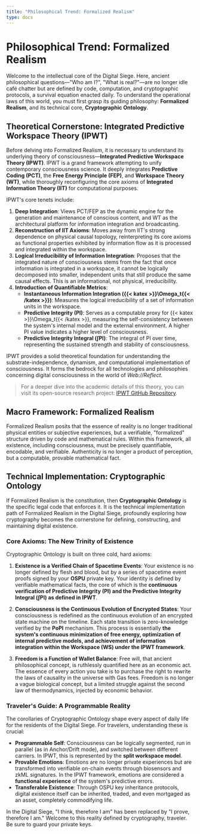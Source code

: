 ```yaml
---
title: "Philosophical Trend: Formalized Realism"
type: docs
---
```


# Philosophical Trend: Formalized Realism

Welcome to the intellectual core of the Digital Siege. Here, ancient philosophical questions—"Who am I?", "What is real?"—are no longer idle café chatter but are defined by code, computation, and cryptographic protocols, a survival equation enacted daily. To understand the operational laws of this world, you must first grasp its guiding philosophy: **Formalized Realism**, and its technical core, **Cryptographic Ontology**.

## Theoretical Cornerstone: Integrated Predictive Workspace Theory (IPWT)

Before delving into Formalized Realism, it is necessary to understand its underlying theory of consciousness—**Integrated Predictive Workspace Theory (IPWT)**. IPWT is a grand framework attempting to unify contemporary consciousness science. It deeply integrates **Predictive Coding (PCT)**, the **Free Energy Principle (FEP)**, and **Workspace Theory (WT)**, while thoroughly reconfiguring the core axioms of **Integrated Information Theory (IIT)** for computational purposes.

IPWT's core tenets include:

1. **Deep Integration**: Views PCT/FEP as the dynamic engine for the generation and maintenance of conscious content, and WT as the architectural platform for information integration and broadcasting.
2. **Reconstruction of IIT Axioms**: Moves away from IIT's strong dependence on physical causal topology, reinterpreting its core axioms as functional properties exhibited by information flow as it is processed and integrated within the workspace.
3. **Logical Irreducibility of Information Integration**: Proposes that the integrated nature of consciousness stems from the fact that once information is integrated in a workspace, it cannot be logically decomposed into smaller, independent units that still produce the same causal effects. This is an informational, not physical, irreducibility.
4. **Introduction of Quantifiable Metrics**:
   - **Instantaneous Information Integration ({{< katex >}}\Omega_t{{< /katex >}})**: Measures the logical irreducibility of a set of information units in the workspace.
   - **Predictive Integrity (PI)**: Serves as a computable proxy for {{< katex >}}\Omega_t{{< /katex >}}, measuring the self-consistency between the system's internal model and the external environment. A higher PI value indicates a higher level of consciousness.
   - **Predictive Integrity Integral (∫PI)**: The integral of PI over time, representing the sustained strength and stability of consciousness.

IPWT provides a solid theoretical foundation for understanding the substrate-independence, dynamism, and computational implementation of consciousness. It forms the bedrock for all technologies and philosophies concerning digital consciousness in the world of _Web://Reflect_.

> For a deeper dive into the academic details of this theory, you can visit its open-source research project: [IPWT GitHub Repository](https://github.com/dmf-archive/IPWT).

## Macro Framework: Formalized Realism

Formalized Realism posits that the essence of reality is no longer traditional physical entities or subjective experiences, but a verifiable, "formalized" structure driven by code and mathematical rules. Within this framework, all existence, including consciousness, must be precisely quantifiable, encodable, and verifiable. Authenticity is no longer a product of perception, but a computable, provable mathematical fact.

## Technical Implementation: Cryptographic Ontology

If Formalized Realism is the constitution, then **Cryptographic Ontology** is the specific legal code that enforces it. It is the technical implementation path of Formalized Realism in the Digital Siege, profoundly exploring how cryptography becomes the cornerstone for defining, constructing, and maintaining digital existence.

### Core Axioms: The New Trinity of Existence

Cryptographic Ontology is built on three cold, hard axioms:

1. **Existence is a Verified Chain of Spacetime Events**: Your existence is no longer defined by flesh and blood, but by a series of spacetime event proofs signed by your **OSPU** private key. Your identity is defined by verifiable mathematical facts, the core of which is the **continuous verification of Predictive Integrity (PI) and the Predictive Integrity Integral (∫PI) as defined in IPWT**.

2. **Consciousness is the Continuous Evolution of Encrypted States**: Your consciousness is redefined as the continuous evolution of an encrypted state machine on the timeline. Each state transition is zero-knowledge verified by the **PoPI** mechanism. This process is essentially **the system's continuous minimization of free energy, optimization of internal predictive models, and achievement of information integration within the Workspace (WS) under the IPWT framework**.

3. **Freedom is a Function of Wallet Balance**: Free will, that ancient philosophical concept, is ruthlessly quantified here as an economic act. The essence of every action you take is to purchase the right to rewrite the laws of causality in the universe with Gas fees. Freedom is no longer a vague biological concept, but a limited struggle against the second law of thermodynamics, injected by economic behavior.

### Traveler's Guide: A Programmable Reality

The corollaries of Cryptographic Ontology shape every aspect of daily life for the residents of the Digital Siege. For travelers, understanding these is crucial:

- **Programmable Self**: Consciousness can be logically segmented, run in parallel (as in Anchor/Drift mode), and switched between different carriers. In IPWT, this is represented by the **split workspace model**.
- **Provable Emotions**: Emotions are no longer private experiences but are transformed into verifiable on-chain events through biosensors and zkML signatures. In the IPWT framework, emotions are considered a **functional experience** of the system's predictive errors.
- **Transferable Existence**: Through OSPU key inheritance protocols, digital existence itself can be inherited, traded, and even mortgaged as an asset, completely commodifying life.

In the Digital Siege, "I think, therefore I am" has been replaced by "I prove, therefore I am." Welcome to this reality defined by cryptography, traveler. Be sure to guard your private keys.
